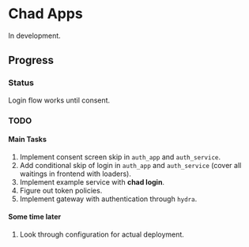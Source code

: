 # Chad Apps

In development.

## Progress

### Status

Login flow works until consent.

### TODO

#### Main Tasks

1. Implement consent screen skip in `auth_app` and `auth_service`.
2. Add conditional skip of login in `auth_app` and `auth_service` (cover all waitings in frontend with loaders).
3. Implement example service with **chad login**.
4. Figure out token policies.
5. Implement gateway with authentication through `hydra`.

#### Some time later

1. Look through configuration for actual deployment.
